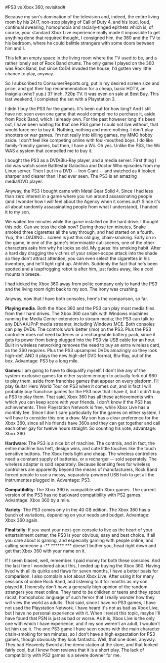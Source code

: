 #PS3 vs Xbox 360, revisited#

Because my son's domination of the television and, indeed, the entire living room by his 24/7, non-stop playing of Call of Duty 4, and his loud, loud, continual swearing, homophobia and racially-tinged epithets which is, of course, your standard Xbox Live experience really made it impossible to get anything done that required thought, I consigned him, the 360 and the TV to his bedroom, where he could belittle strangers with some doors between him and I.

This left an empty space in the living room where the TV used to be, and a rather lonely set of Rock Band drums. The only game I played on the 360 was Rock Band, but since CoD4 invaded the house, I'd gotten very little chance to play, anyway.

So I subscribed to ConsumerReports.org, put in my desired screen size and price, and got their top recommendation for a cheap, basic HDTV, an Insignia (who? yup.) 37 inch, 720p TV. It was even on sale at Best Buy. This last weekend, I completed the set with a Playstation 3.

I didn't buy the PS3 for the games. It's been out for how long? And I still have not seen even one game that would compel me to purchase it, aside from Rock Band, which I already own. For the past however long it's been out, I have been waiting for that one PS3 game I could not live without, that would force me to buy it. Nothing, nothing and more nothing. I don't play shooters or war games. I'm not really into killing games, my MMO hobby aside. I don't feel like competing online with foul-mouthed boys. I do like family-friendly games, but then, I have a Wii. Oh yes. Unlike the PS3, the Wii WAS a system that compelled me to buy it.

I bought the PS3 as a DVD/Blu-Ray player, and a media server. First thing I did was watch some Battlestar Galactica and Doctor Who episodes from my Linux server. Then I put in a DVD -- Iron Giant -- and watched as it looked sharper and clearer than I had ever seen. The PS3 is an amazing media/DVD player.

Anyway, the PS3 I bought came with Metal Gear Solid 4. Since I had less than zero interest in a game where you run around assassinating people (and I wonder how I will feel about the Agency when it comes out? Since it's all about randomly assassinating people from what I understand), I handed it to my son.

We waited ten minutes while the game installed on the hard drive. I thought this odd. Can we toss the disk now? During those ten minutes, Snake smoked three cigarettes all the way through, and had started on a fourth. Yup, the LOADING... screen is just this old guy, chain-smoking. Early on in the game, in one of the game's interminable cut-scenes, one of the other characters asks him why he looks so old. My guess: his smoking habit. After a hard day dragging the victims of your sniper-scope attack into the shade so they don't attract attention, you can even select the cigarettes in his inventory, and he'll light right up. Ahhhhh. Suddenly the fact that he's been spotted and a leapfrogging robot is after him, just fades away, like a cool mountain breeze.

I had kicked the Xbox 360 away from polite company only to hand the PS3 and the living room right back to my son. The irony was crushing.

Anyway, now that I have both consoles, here's the comparison, so far.

**Playing media**. Both the Xbox 360 and the PS3 can play most media files from their hard drives. The Xbox 360 can talk with Windows machines running the Media Center extenders to stream media; the PS3 can talk to any DLNA/UPnP media streamer, including Windows MCE. Both consoles can play DVDs. The controls work better (imo) on the PS3. Plus the PS3 controller does not need batteries or a rechargeable battery pack, since it gets its power from being plugged into the PS3 via USB cable for an hour. Built in wireless networking removes the need to buy an extra wireless card, as the 360 requires. Plus the PS3 upsamples DVDs amazingly so they look high-def, AND it plays the new high-def DVD format, Blu-Ray, out of the box. Advantage: PS3 by a long mile.

**Games**: I am going to have to disqualify myself. I don't like any of the system-exclusive games for either system enough to actually fork out $60 to play them, aside from franchise games that appear on every platform. I'll play Guitar Hero World Tour on PS3 when it comes out, and in fact I will probably buy franchise games for the PS3 now that I have it, but I didn't buy a PS3 to play them. That said, Xbox 360 has all these achievements with which you can keep score with your friends. I don't know if the PS3 has achievements. Their Playstation Network is free, while Xbox Live has a monthly fee. Since I don't care particularly for the games on either system, I will have to consider this one a draw. My son has a clear preference for the Xbox 360, since all his friends have 360s and they can get together and call each other gay for twelve hours straight. So counting his vote, advantage: Xbox 360.

**Hardware**: The PS3 is a nice bit of machine. The controls, and in fact, the entire machine has heft, design wins, and cute little touches like the touch sensitive buttons. The Xbox feels light and cheap. The wireless controllers need a constant supply of batteries, or a recharger -- sold seperately. The wireless adapter is sold separately. Because licensing fees for wireless controllers are apparently beyond the means of manufacturers, Rock Band forced people to use a messy, separately-powered USB hub to get all the instrumentes plugged in. Advantage: PS3.

**Compatibility**: The Xbox 360 is compatible with Xbox games. The current version of the PS3 has no backward compatibility with PS2 games. Advantage: Xbox 360 by a mile.

**Variety**: The PS3 comes only in the 40 GB edition. The Xbox 360 has a bunch of variations, depending on your needs and budget. Advantage: Xbox 360 again.

**Final tally**: If you want your next-gen console to live as the heart of your entertainment center, the PS3 is your obvious, easy and best choice. If all you care about is gaming, and especially gaming with people online, and calling someone a ****-****** ****** *** doesn't bother you, head right down and get that Xbox 360 with your name on it.

If I seem biased, well, remember. I paid money for both these consoles. And the last time I wondered about this, I ended up buying the Xbox 360. Having lived with all its quirks and flaws for seven months, I have a better basis for comparison. I also complain a lot about Xbox Live. After using it for many sessions of online Rock Band, and listening to it for months as my son played it, I honestly don't have a generally high opinion of the random strangers you meet online. They tend to be children or teens and they spout racist, homophobic language of such fervor that I really wonder how they will view the world as adults. That said, since I have no PS3 games, I have not used the Playstation Network. I have heard it's not as bad as Xbox Live, but I have no personal experience with it. When I revisit this topic, maybe I'll have found that PSN is just as bad or worse. As it is, Xbox Live is the only one with which I have experience, and if my son weren't an adult, I wouldn't let him use it. The one PS3 game I have seen opens with the main character chain-smoking for ten minutes, so I don't have a high expectation for PS3 games, though obviously they look fantastic. Well, that one does, anyway. They had Heavenly Sword at the demo station at the store, and that looked fairly cool, but I know from reviews that it is a short play. The lack of compatibility with PS2 games is a severe downer for me.

